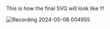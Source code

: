 This is how the final SVG will look like !!!

![Recording 2024-05-08 004955](https://github.com/singhakash92/CSS/assets/85782935/06b86829-2d98-41e0-8f49-a6cb4252741f)


